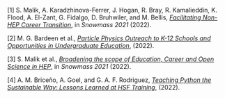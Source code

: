 <span class="csl-left-margin">\[1\] </span><span
class="csl-right-inline">S. Malik, A. Karadzhinova-Ferrer, J. Hogan, R.
Bray, R. Kamalieddin, K. Flood, A. El-Zant, G. Fidalgo, D. Bruhwiler,
and M. Bellis, *[Facilitating Non-HEP Career
Transition](https://arxiv.org/abs/2203.11665)*, in *Snowmass 2021*
(2022).</span>

<span class="csl-left-margin">\[2\] </span><span
class="csl-right-inline">M. G. Bardeen et al., *[<span
class="nocase">Particle Physics Outreach to K-12 Schools and
Opportunities in Undergraduate
Education</span>](https://arxiv.org/abs/2203.10953)*, (2022).</span>

<span class="csl-left-margin">\[3\] </span><span
class="csl-right-inline">S. Malik et al., *[<span
class="nocase">Broadening the scope of Education, Career and Open
Science in HEP</span>](https://arxiv.org/abs/2203.08809)*, in *Snowmass
2021* (2022).</span>

<span class="csl-left-margin">\[4\] </span><span
class="csl-right-inline">A. M. Briceño, A. Goel, and G. A. F. Rodriguez,
*[<span class="nocase">Teaching Python the Sustainable Way: Lessons
Learned at HSF
Training</span>](https://doi.org/10.5281/zenodo.7115834)*,
(2022).</span>
